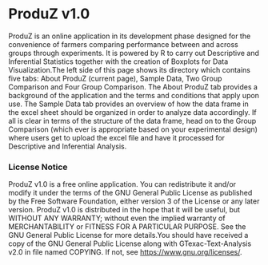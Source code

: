# ProduZ v1.0
ProduZ is an online application in its development phase designed for the convenience of farmers comparing performance between and across groups through experiments. It is powered by R to carry out Descriptive and Inferential Statistics together with the creation of Boxplots for Data Visualization.The left side of this page shows its directory which contains five tabs: About ProduZ (current page), Sample Data, Two Group Comparison and Four Group Comparison. The About ProduZ tab provides a background of the application and the terms and conditions that apply upon use. The Sample Data tab provides an overview of how the data frame in the excel sheet should be organized in order to analyze data accordingly. If all is clear in terms of the structure of the data frame, head on to the Group Comparison (which ever is appropriate based on your experimental design) where users get to upload the excel file and have it processed for Descriptive and Inferential Analysis.

### License Notice
ProduZ v1.0 is a free online application. You can redistribute it and/or modify
it under the terms of the GNU General Public License as published by the Free Software Foundation, either version 3 of the License or any later version. ProduZ v1.0 is distributed in the hope that it will be useful, but WITHOUT ANY WARRANTY; without even the implied warranty of MERCHANTABILITY or FITNESS FOR A PARTICULAR PURPOSE. See the GNU General Public License for more details.You should have received a copy of the GNU General Public License along with GTexac-Text-Analysis v2.0 in file named COPYING. If not, see <https://www.gnu.org/licenses/>.
